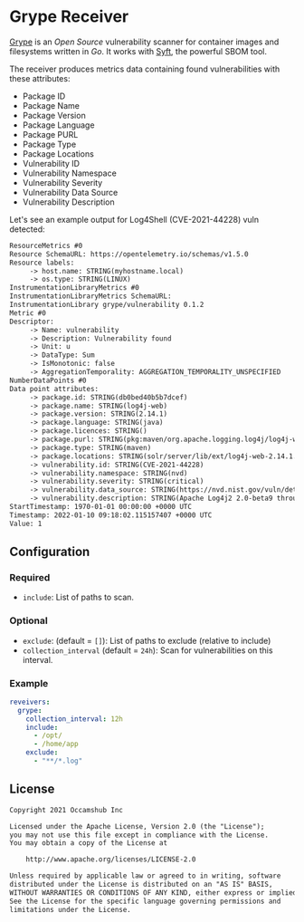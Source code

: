 # Grype Receiver

[Grype](https://github.com/anchore/grype) is an _Open Source_ vulnerability scanner
for container images and filesystems written in _Go_. It works with [Syft](https://github.com/anchore/syft),
the powerful SBOM tool.

The receiver produces metrics data containing found vulnerabilities with these attributes:

* Package ID
* Package Name
* Package Version
* Package Language
* Package PURL
* Package Type
* Package Locations
* Vulnerability ID
* Vulnerability Namespace
* Vulnerability Severity
* Vulnerability Data Source
* Vulnerability Description

Let's see an example output for Log4Shell (CVE-2021-44228) vuln detected:

```txt
ResourceMetrics #0
Resource SchemaURL: https://opentelemetry.io/schemas/v1.5.0
Resource labels:
     -> host.name: STRING(myhostname.local)
     -> os.type: STRING(LINUX)
InstrumentationLibraryMetrics #0
InstrumentationLibraryMetrics SchemaURL: 
InstrumentationLibrary grype/vulnerability 0.1.2
Metric #0
Descriptor:
     -> Name: vulnerability
     -> Description: Vulnerability found
     -> Unit: u
     -> DataType: Sum
     -> IsMonotonic: false
     -> AggregationTemporality: AGGREGATION_TEMPORALITY_UNSPECIFIED
NumberDataPoints #0
Data point attributes:
     -> package.id: STRING(db0bed40b5b7dcef)
     -> package.name: STRING(log4j-web)
     -> package.version: STRING(2.14.1)
     -> package.language: STRING(java)
     -> package.licences: STRING()
     -> package.purl: STRING(pkg:maven/org.apache.logging.log4j/log4j-web@2.14.1)
     -> package.type: STRING(maven)
     -> package.locations: STRING(solr/server/lib/ext/log4j-web-2.14.1.jar)
     -> vulnerability.id: STRING(CVE-2021-44228)
     -> vulnerability.namespace: STRING(nvd)
     -> vulnerability.severity: STRING(critical)
     -> vulnerability.data_source: STRING(https://nvd.nist.gov/vuln/detail/CVE-2021-44228)
     -> vulnerability.description: STRING(Apache Log4j2 2.0-beta9 through 2.12.1 and 2.13.0 through 2.15.0 JNDI features used in configuration, log messages, and parameters do not protect against attacker controlled LDAP and other JNDI related endpoints. An attacker who can control log messages or log message parameters can execute arbitrary code loaded from LDAP servers when message lookup substitution is enabled. From log4j 2.15.0, this behavior has been disabled by default. From version 2.16.0, this functionality has been completely removed. Note that this vulnerability is specific to log4j-core and does not affect log4net, log4cxx, or other Apache Logging Services projects.)
StartTimestamp: 1970-01-01 00:00:00 +0000 UTC
Timestamp: 2022-01-10 09:18:02.115157407 +0000 UTC
Value: 1
```

## Configuration

### Required

 * `include`: List of paths to scan.

### Optional

 * `exclude`: (default = `[]`): List of paths to exclude (relative to include)
 * `collection_interval` (default = `24h`): Scan for vulnerabilities on this interval.

### Example

```yaml
reveivers:
  grype:
    collection_interval: 12h
    include:
      - /opt/
      - /home/app
    exclude:
      - "**/*.log"
```

## License

```txt
Copyright 2021 Occamshub Inc

Licensed under the Apache License, Version 2.0 (the "License");
you may not use this file except in compliance with the License.
You may obtain a copy of the License at

    http://www.apache.org/licenses/LICENSE-2.0

Unless required by applicable law or agreed to in writing, software
distributed under the License is distributed on an "AS IS" BASIS,
WITHOUT WARRANTIES OR CONDITIONS OF ANY KIND, either express or implied.
See the License for the specific language governing permissions and
limitations under the License.
```